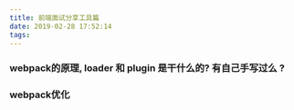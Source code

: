 ```yaml
---
title: 前端面试分享工具篇
date: 2019-02-28 17:52:14
tags:
---
```

###  webpack的原理, loader 和 plugin 是干什么的? 有自己手写过么 ?


###  webpack优化

